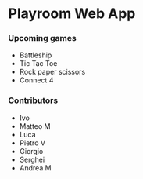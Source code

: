 # Playroom Web App

### Upcoming games
- Battleship
- Tic Tac Toe
- Rock paper scissors
- Connect 4

### Contributors
- Ivo
- Matteo M
- Luca
- Pietro V
- Giorgio
- Serghei
- Andrea M
